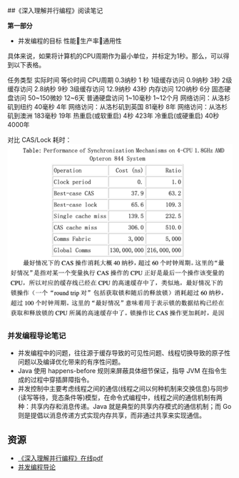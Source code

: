 ##《深入理解并行编程》阅读笔记

**第一部分**
- 并发编程的目标
性能生产率通用性

具体来说，如果将计算机的CPU周期作为最小单位，并标定为1秒。那么，可以得到以下表格。

任务类型	实际时间	等价时间
CPU周期	0.3纳秒	1 秒
1级缓存访问	0.9纳秒	3秒
2级缓存访问	2.8纳秒	9秒
3级缓存访问	12.9纳秒	43秒
内存访问	120纳秒	6分
固态硬盘访问	50~150微妙	12~6天
普通硬盘访问	1~10毫秒	1~12个月
网络访问：从洛杉矶到纽约	40毫秒	4年
网络访问：从洛杉矶到英国	81毫秒	8年
网络访问：从洛杉矶到澳洲	183毫秒	19年
热重启(或软重启)	4秒	423年
冷重启(或硬重启)	40秒	4000年

对比 CAS/Lock 耗时：
![CAS 耗时](images/CAS操作耗时.png)



### 并发编程导论笔记
- 并发编程中的问题，往往源于缓存导致的可见性问题、线程切换导致的原子性问题以及编译优化带来的有序性问题。
- Java 使用 happens-before 规则来屏蔽具体细节保证，指导 JVM 在指令生成的过程中穿插屏障指令。
- 并发控制中主要考虑线程之间的通信(线程之间以何种机制来交换信息)与同步(读写等待，竞态条件等)模型，在命令式编程中，线程之间的通信机制有两种：共享内存和消息传递。Java 就是典型的共享内存模式的通信机制；而 Go 则是提倡以消息传递方式实现内存共享，而非通过共享来实现通信。
  

## 资源
- [《深入理解并行编程》在线pdf](http://ifeve.com/wp-content/uploads/2013/05/%E6%B7%B1%E5%85%A5%E7%90%86%E8%A7%A3%E5%B9%B6%E8%A1%8C%E7%BC%96%E7%A8%8BV1.0.pdf)
- [并发编程导论](https://juejin.cn/post/6844903828404305934#heading-28)